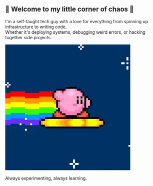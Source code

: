 ## 👾 Welcome to my little corner of chaos 👾

I'm a self-taught tech guy with a love for everything from spinning up infrastructure to writing code.  
Whether it's deploying systems, debugging weird errors, or hacking together side projects. 

<img src="./kirbynyandash.gif" /> <br />
 
Always experimenting, always learning.
